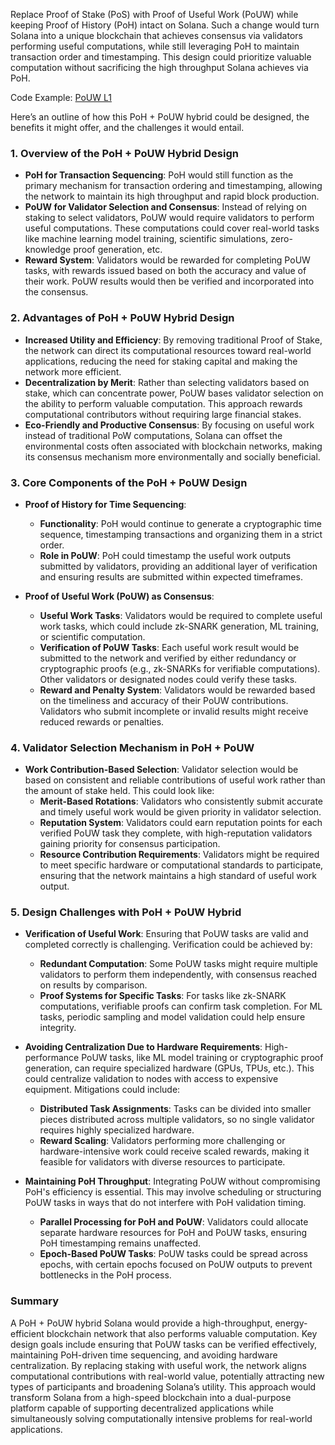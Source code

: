 Replace Proof of Stake (PoS) with Proof of Useful Work (PoUW) while keeping Proof of History (PoH) intact on Solana. Such a change would turn Solana into a unique blockchain that achieves consensus via validators performing useful computations, while still leveraging PoH to maintain transaction order and timestamping. This design could prioritize valuable computation without sacrificing the high throughput Solana achieves via PoH.

Code Example: [PoUW L1](/solana-aii/src/poh_pouw_chain.rs)

Here’s an outline of how this PoH + PoUW hybrid could be designed, the benefits it might offer, and the challenges it would entail.

### 1. **Overview of the PoH + PoUW Hybrid Design**
- **PoH for Transaction Sequencing**: PoH would still function as the primary mechanism for transaction ordering and timestamping, allowing the network to maintain its high throughput and rapid block production.
- **PoUW for Validator Selection and Consensus**: Instead of relying on staking to select validators, PoUW would require validators to perform useful computations. These computations could cover real-world tasks like machine learning model training, scientific simulations, zero-knowledge proof generation, etc.
- **Reward System**: Validators would be rewarded for completing PoUW tasks, with rewards issued based on both the accuracy and value of their work. PoUW results would then be verified and incorporated into the consensus.

### 2. **Advantages of PoH + PoUW Hybrid Design**
- **Increased Utility and Efficiency**: By removing traditional Proof of Stake, the network can direct its computational resources toward real-world applications, reducing the need for staking capital and making the network more efficient.
- **Decentralization by Merit**: Rather than selecting validators based on stake, which can concentrate power, PoUW bases validator selection on the ability to perform valuable computation. This approach rewards computational contributors without requiring large financial stakes.
- **Eco-Friendly and Productive Consensus**: By focusing on useful work instead of traditional PoW computations, Solana can offset the environmental costs often associated with blockchain networks, making its consensus mechanism more environmentally and socially beneficial.

### 3. **Core Components of the PoH + PoUW Design**

- **Proof of History for Time Sequencing**:
    - **Functionality**: PoH would continue to generate a cryptographic time sequence, timestamping transactions and organizing them in a strict order.
    - **Role in PoUW**: PoH could timestamp the useful work outputs submitted by validators, providing an additional layer of verification and ensuring results are submitted within expected timeframes.

- **Proof of Useful Work (PoUW) as Consensus**:
    - **Useful Work Tasks**: Validators would be required to complete useful work tasks, which could include zk-SNARK generation, ML training, or scientific computation.
    - **Verification of PoUW Tasks**: Each useful work result would be submitted to the network and verified by either redundancy or cryptographic proofs (e.g., zk-SNARKs for verifiable computations). Other validators or designated nodes could verify these tasks.
    - **Reward and Penalty System**: Validators would be rewarded based on the timeliness and accuracy of their PoUW contributions. Validators who submit incomplete or invalid results might receive reduced rewards or penalties.

### 4. **Validator Selection Mechanism in PoH + PoUW**

- **Work Contribution-Based Selection**: Validator selection would be based on consistent and reliable contributions of useful work rather than the amount of stake held. This could look like:
    - **Merit-Based Rotations**: Validators who consistently submit accurate and timely useful work would be given priority in validator selection.
    - **Reputation System**: Validators could earn reputation points for each verified PoUW task they complete, with high-reputation validators gaining priority for consensus participation.
    - **Resource Contribution Requirements**: Validators might be required to meet specific hardware or computational standards to participate, ensuring that the network maintains a high standard of useful work output.

### 5. **Design Challenges with PoH + PoUW Hybrid**

- **Verification of Useful Work**: Ensuring that PoUW tasks are valid and completed correctly is challenging. Verification could be achieved by:
    - **Redundant Computation**: Some PoUW tasks might require multiple validators to perform them independently, with consensus reached on results by comparison.
    - **Proof Systems for Specific Tasks**: For tasks like zk-SNARK computations, verifiable proofs can confirm task completion. For ML tasks, periodic sampling and model validation could help ensure integrity.

- **Avoiding Centralization Due to Hardware Requirements**: High-performance PoUW tasks, like ML model training or cryptographic proof generation, can require specialized hardware (GPUs, TPUs, etc.). This could centralize validation to nodes with access to expensive equipment. Mitigations could include:
    - **Distributed Task Assignments**: Tasks can be divided into smaller pieces distributed across multiple validators, so no single validator requires highly specialized hardware.
    - **Reward Scaling**: Validators performing more challenging or hardware-intensive work could receive scaled rewards, making it feasible for validators with diverse resources to participate.

- **Maintaining PoH Throughput**: Integrating PoUW without compromising PoH's efficiency is essential. This may involve scheduling or structuring PoUW tasks in ways that do not interfere with PoH validation timing.
    - **Parallel Processing for PoH and PoUW**: Validators could allocate separate hardware resources for PoH and PoUW tasks, ensuring PoH timestamping remains unaffected.
    - **Epoch-Based PoUW Tasks**: PoUW tasks could be spread across epochs, with certain epochs focused on PoUW outputs to prevent bottlenecks in the PoH process.

### Summary

A PoH + PoUW hybrid Solana would provide a high-throughput, energy-efficient blockchain network that also performs valuable computation. Key design goals include ensuring that PoUW tasks can be verified effectively, maintaining PoH-driven time sequencing, and avoiding hardware centralization. By replacing staking with useful work, the network aligns computational contributions with real-world value, potentially attracting new types of participants and broadening Solana’s utility. This approach would transform Solana from a high-speed blockchain into a dual-purpose platform capable of supporting decentralized applications while simultaneously solving computationally intensive problems for real-world applications.